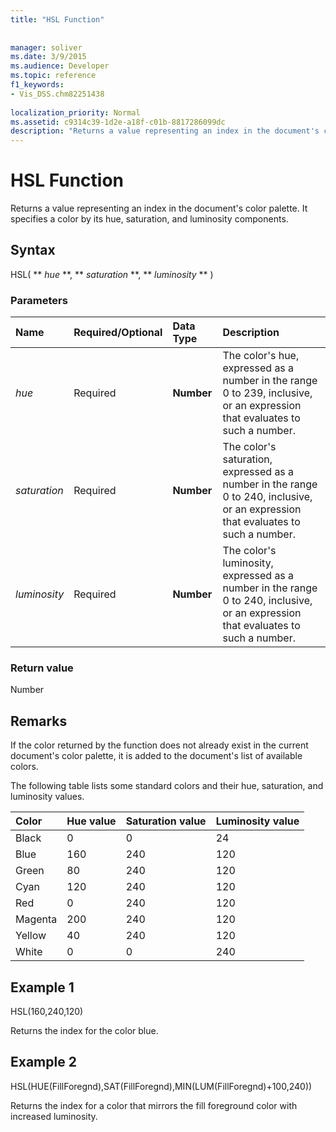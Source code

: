 ```yaml
---
title: "HSL Function"
 
 
manager: soliver
ms.date: 3/9/2015
ms.audience: Developer
ms.topic: reference
f1_keywords:
- Vis_DSS.chm82251438
 
localization_priority: Normal
ms.assetid: c9314c39-1d2e-a18f-c01b-8817286099dc
description: "Returns a value representing an index in the document's color palette. It specifies a color by its hue, saturation, and luminosity components."
---
```


# HSL Function

Returns a value representing an index in the document's color palette. It specifies a color by its hue, saturation, and luminosity components.
  
## Syntax

HSL( ** *hue* **, ** *saturation* **, ** *luminosity* ** ) 
  
### Parameters

|**Name**|**Required/Optional**|**Data Type**|**Description**|
|:-----|:-----|:-----|:-----|
| _hue_ <br/> |Required  <br/> |**Number** <br/> |The color's hue, expressed as a number in the range 0 to 239, inclusive, or an expression that evaluates to such a number.  <br/> |
| _saturation_ <br/> |Required  <br/> |**Number** <br/> |The color's saturation, expressed as a number in the range 0 to 240, inclusive, or an expression that evaluates to such a number.  <br/> |
| _luminosity_ <br/> |Required  <br/> |**Number** <br/> | The color's luminosity, expressed as a number in the range 0 to 240, inclusive, or an expression that evaluates to such a number.  <br/> |
   
### Return value

Number
  
## Remarks

If the color returned by the function does not already exist in the current document's color palette, it is added to the document's list of available colors. 
  
The following table lists some standard colors and their hue, saturation, and luminosity values. 
  
|**Color**|**Hue value**|**Saturation value**|**Luminosity value**|
|:-----|:-----|:-----|:-----|
|Black  <br/> |0  <br/> |0  <br/> |24  <br/> |
|Blue  <br/> |160  <br/> |240  <br/> |120  <br/> |
|Green  <br/> |80  <br/> |240  <br/> |120  <br/> |
|Cyan  <br/> |120  <br/> |240  <br/> |120  <br/> |
|Red  <br/> |0  <br/> |240  <br/> |120  <br/> |
|Magenta  <br/> |200  <br/> |240  <br/> |120  <br/> |
|Yellow  <br/> |40  <br/> |240  <br/> |120  <br/> |
|White  <br/> |0  <br/> |0  <br/> |240  <br/> |
   
## Example 1

HSL(160,240,120)
  
Returns the index for the color blue.
  
## Example 2

HSL(HUE(FillForegnd),SAT(FillForegnd),MIN(LUM(FillForegnd)+100,240))
  
Returns the index for a color that mirrors the fill foreground color with increased luminosity.
  

